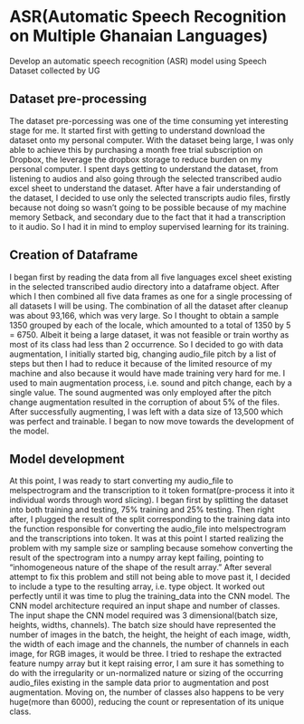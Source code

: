 # ASR(Automatic Speech Recognition on Multiple Ghanaian Languages)
Develop an automatic speech recognition (ASR) model using Speech Dataset collected by UG

## Dataset pre-processing
The dataset pre-porcessing was one of the time consuming yet interesting stage for me. It started first with getting to understand download the dataset onto my personal computer. With the dataset being large, I was only able to achieve this by purchasing a month free trial subscription on Dropbox, the leverage the dropbox storage to reduce burden on my personal computer. I spent days getting to understand the dataset, from listening to audios and also going through the selected transcribed audio excel sheet to understand the dataset. After have a fair understanding of the dataset, I decided to use only the selected transcripts audio files, firstly because not doing so wasn’t going to be possible because of my machine memory 
Setback, and secondary due to the fact that it had a transcription to it audio. So I had it in mind to employ supervised learning for its training. 

## Creation of Dataframe
I began first by reading the data from all five languages excel sheet existing in the selected transcribed audio directory into a dataframe object. After which I then combined all five data frames as one for a single processing of all datasets I will be using. The combination of all the dataset after cleanup was about 93,166, which was very large. So I thought to obtain a sample 1350  grouped by each of the locale, which amounted to a total of 1350 by 5 = 6750. Albeit it being a large dataset, it was not feasible or train worthy as  most of its class had less than 2 occurrence. So I decided to go with data augmentation, I initially started big, changing audio_file pitch by a list of steps but then I had to reduce it because of the limited resource of my machine and also because it would have made training very hard for me. I used to main augmentation process, i.e. sound and pitch change, each by a single value. The sound augmented was only employed after the pitch change augmentation resulted in the corruption of about 5% of the files. After successfully augmenting, I was left with a data size of 13,500 which was perfect and trainable. I began to now move towards the development of the model.

## Model development
At this point, I was ready to start converting my audio_file to melspectrogram and the transcription to it token format(pre-process it into it individual words through word slicing). I began first by splitting the dataset into both training and testing, 75% training and 25% testing. Then right after, I plugged the result of the split corresponding to the training data into the function responsible for converting the audio_file into melspectrogram and the transcriptions into token. It was at this point I started realizing the problem with my sample size or sampling because somehow converting the result of the spectrogram into a numpy array kept failing, pointing to “inhomogeneous nature of the shape of the result array.” After several attempt to fix this problem and still not being able to move past it, I decided to include a type to the resulting array, i.e. type object. It worked out perfectly until it was time to plug the training_data into the CNN model. The CNN model architecture required an input shape and number of classes. The input shape the CNN model required was 3 dimensional(batch size, heights, widths, channels). The batch size should have represented the number of images in the batch, the height, the height of each image, width, the width of each image and the channels, the number of channels in each image, for RGB images, it would be three. I tried to reshape the extracted feature numpy array but it kept raising error, I am sure it has something to do with the irregularity or un-normalized nature or sizing of the occurring audio_files existing in the sample data prior to augmentation and post augmentation. Moving on, the number of classes also happens to be very huge(more than 6000), reducing the count or representation of its unique class.
